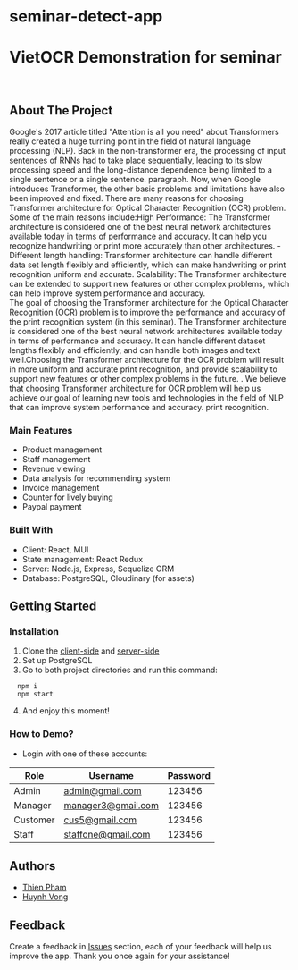 # seminar-detect-app
<div id="top"></div>

<!-- PROJECT LOGO -->
# VietOCR Demonstration for seminar
<br />

<!-- ABOUT THE PROJECT -->
## About The Project
  Google's 2017 article titled "Attention is all you need" about Transformers really created a huge turning point in the field of natural language processing (NLP). Back in the non-transformer era, the processing of input sentences of RNNs had to take place sequentially, leading to its slow processing speed and the long-distance dependence being limited to a single sentence or a single sentence. paragraph. Now, when Google introduces Transformer, the other basic problems and limitations have also been improved and fixed. There are many reasons for choosing Transformer architecture for Optical Character Recognition (OCR) problem. Some of the main reasons include:High Performance: The Transformer architecture is considered one of the best neural network architectures available today in terms of performance and accuracy. It can help you recognize handwriting or print more accurately than other architectures. - Different length handling: Transformer architecture can handle different data set length flexibly and efficiently, which can make handwriting or print recognition uniform and accurate. Scalability: The Transformer architecture can be extended to support new features or other complex problems, which can help improve system performance and accuracy.
  <br />
  The goal of choosing the Transformer architecture for the Optical Character Recognition (OCR) problem is to improve the performance and accuracy of the print recognition system (in this seminar). The Transformer architecture is considered one of the best neural network architectures available today in terms of performance and accuracy. It can handle different dataset lengths flexibly and efficiently, and can handle both images and text well.Choosing the Transformer architecture for the OCR problem will result in more uniform and accurate print recognition, and provide scalability to support new features or other complex problems in the future. . We believe that choosing Transformer architecture for OCR problem will help us achieve our goal of learning new tools and technologies in the field of NLP that can improve system performance and accuracy. print recognition.
### Main Features
 - Product management
 - Staff management
 - Revenue viewing
 - Data analysis for recommending system
 - Invoice management
 - Counter for lively buying
 - Paypal payment
### Built With

 - Client: React, MUI
 - State management: React Redux
 - Server: Node.js, Express, Sequelize ORM
 - Database: PostgreSQL, Cloudinary (for assets)


<!-- GETTING STARTED -->
## Getting Started

### Installation

1. Clone the [client-side](https://github.com/pvdthien310/ComeBuyClient) and [server-side](https://github.com/pvdthien310/ComeBuyServer)
2. Set up PostgreSQL
3. Go to both project directories and run this command:
``` shel
  npm i 
  npm start
```
4. And enjoy this moment!
### How to Demo? 
- Login with one of these accounts:

|Role|Username|Password|
|--|--|--|
|Admin| admin@gmail.com|123456
|Manager|manager3@gmail.com|123456
|Customer|cus5@gmail.com|123456
|Staff|staffone@gmail.com|123456


## Authors

- [Thien Pham](https://github.com/pvdthien310)
- [Huynh Vong](https://github.com/HuynhVong)

## Feedback

Create a feedback in [Issues](https://github.com/akaijs/Lanspire/issues) section, each of your feedback will help us improve the app. Thank you once again for your assistance!
